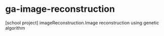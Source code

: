 # ga-image-reconstruction
[school project] imageReconstruction.Image reconstruction using genetic algorithm
